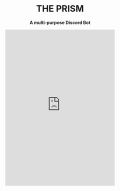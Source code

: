 <div align="center">

# THE PRISM

**A multi-purpose Discord Bot**
<iframe src="https://discord.com/widget?id=447504770719154192&theme=dark" width="350" height="500" allowtransparency="true" frameborder="0" sandbox="allow-popups allow-popups-to-escape-sandbox allow-same-origin allow-scripts"></iframe>

</div>